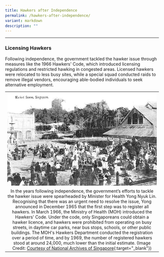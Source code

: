 ```yaml
---
title: Hawkers after Independence
permalink: /hawkers-after-independence/
variant: markdown
description: ""
---
```



----

### **Licensing Hawkers**

Following independence, the government tackled the hawker issue through measures like the 1966 Hawkers' Code, which introduced licensing regulations and restricted hawking in congested areas. Licensed hawkers were relocated to less busy sites, while a special squad conducted raids to remove illegal vendors, encouraging able-bodied individuals to seek alternative employment.

|   | 
|:--------:| 
| ![Alt text for image on Isomer site](/images/Hawkersdigital/colonial_1_sample.jpg)|
| In the years following independence, the government’s efforts to tackle the hawker issue were spearheaded by Minister for Health Yong Nyuk Lin. Recognising that there was an urgent need to resolve the issue, Yong announced in December 1965 that the first step was to register all hawkers. In March 1966, the Ministry of Health (MOH) introduced the Hawkers' Code. Under the code, only Singaporeans could obtain a hawker licence, and hawkers were prohibited from operating on busy streets, in daytime car parks, near bus stops, schools, or other public buildings. The MOH's Hawkers Department conducted the registration over a period of time, and by 1969, the number of registered hawkers stood at around 24,000, much lower than the initial estimate. (Image Credit: [Courtesy of National Archives of Singapore](https://www.nas.gov.sg/archivesonline/photographs/record-details/34457638-1162-11e3-83d5-0050568939ad){:target="_blank"}) |